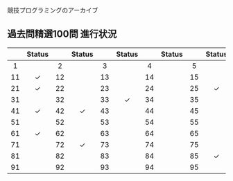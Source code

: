 競技プログラミングのアーカイブ

## 過去問精選100問 進行状況

|       | Status |       | Status |       | Status |       | Status |       | Status |
|:-----:|:------:|:-----:|:------:|:-----:|:------:|:-----:|:------:|:-----:|:------:|
|   1 | &nbsp; |   2 | &nbsp; |   3 | &nbsp; |   4 | &nbsp; |   5 | &nbsp; |   6 | &nbsp; |   7 | &nbsp; |   8 | &nbsp; |   9 | &nbsp; |  10 | &nbsp; |
|  11 | ✓ |  12 | &nbsp; |  13 | &nbsp; |  14 | &nbsp; |  15 | &nbsp; |  16 | &nbsp; |  17 | &nbsp; |  18 | ✓ |  19 | ✓ |  20 | ✓ |
|  21 | ✓ |  22 | &nbsp; |  23 | &nbsp; |  24 | &nbsp; |  25 | ✓ |  26 | ✓ |  27 | &nbsp; |  28 | &nbsp; |  29 | &nbsp; |  30 | &nbsp; |
|  31 | &nbsp; |  32 | &nbsp; |  33 | ✓ |  34 | &nbsp; |  35 | &nbsp; |  36 | &nbsp; |  37 | &nbsp; |  38 | &nbsp; |  39 | ✓ |  40 | ✓ |
|  41 | ✓ |  42 | ✓ |  43 | &nbsp; |  44 | &nbsp; |  45 | &nbsp; |  46 | ✓ |  47 | ✓ |  48 | &nbsp; |  49 | &nbsp; |  50 | &nbsp; |
|  51 | &nbsp; |  52 | &nbsp; |  53 | &nbsp; |  54 | &nbsp; |  55 | &nbsp; |  56 | ✓ |  57 | ✓ |  58 | &nbsp; |  59 | &nbsp; |  60 | ✓ |
|  61 | ✓ |  62 | &nbsp; |  63 | &nbsp; |  64 | &nbsp; |  65 | &nbsp; |  66 | &nbsp; |  67 | &nbsp; |  68 | &nbsp; |  69 | &nbsp; |  70 | &nbsp; |
|  71 | &nbsp; |  72 | ✓ |  73 | &nbsp; |  74 | &nbsp; |  75 | &nbsp; |  76 | &nbsp; |  77 | &nbsp; |  78 | &nbsp; |  79 | &nbsp; |  80 | &nbsp; |
|  81 | &nbsp; |  82 | &nbsp; |  83 | &nbsp; |  84 | &nbsp; |  85 | ✓ |  86 | ✓ |  87 | &nbsp; |  88 | &nbsp; |  89 | &nbsp; |  90 | &nbsp; |
|  91 | &nbsp; |  92 | &nbsp; |  93 | &nbsp; |  94 | &nbsp; |  95 | &nbsp; |  96 | &nbsp; |  97 | &nbsp; |  98 | &nbsp; |  99 | &nbsp; | 100 | ✓ | &nbsp; | &nbsp; | &nbsp; | &nbsp; | &nbsp; | &nbsp; | &nbsp; | &nbsp; |
